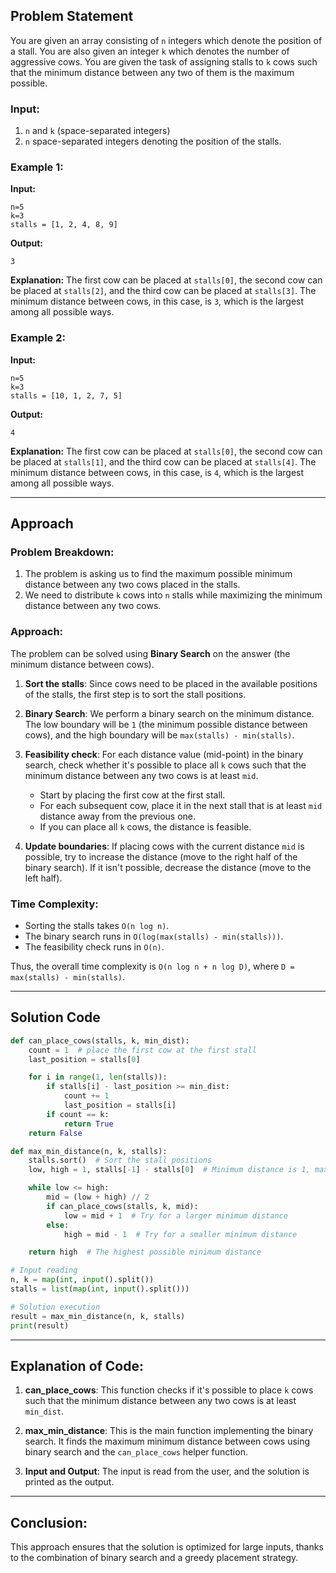
## Problem Statement

You are given an array consisting of `n` integers which denote the position of a stall. You are also given an integer `k` which denotes the number of aggressive cows. You are given the task of assigning stalls to `k` cows such that the minimum distance between any two of them is the maximum possible.

### Input:
1. `n` and `k` (space-separated integers)
2. `n` space-separated integers denoting the position of the stalls.

### Example 1:
**Input:**
```
n=5 
k=3
stalls = [1, 2, 4, 8, 9]
```

**Output:**
```
3
```

**Explanation:**
The first cow can be placed at `stalls[0]`, the second cow can be placed at `stalls[2]`, and the third cow can be placed at `stalls[3]`. The minimum distance between cows, in this case, is `3`, which is the largest among all possible ways.

### Example 2:
**Input:**
```
n=5 
k=3
stalls = [10, 1, 2, 7, 5]
```

**Output:**
```
4
```

**Explanation:**
The first cow can be placed at `stalls[0]`, the second cow can be placed at `stalls[1]`, and the third cow can be placed at `stalls[4]`. The minimum distance between cows, in this case, is `4`, which is the largest among all possible ways.

---

## Approach

### Problem Breakdown:
1. The problem is asking us to find the maximum possible minimum distance between any two cows placed in the stalls.
2. We need to distribute `k` cows into `n` stalls while maximizing the minimum distance between any two cows.

### Approach:
The problem can be solved using **Binary Search** on the answer (the minimum distance between cows).

1. **Sort the stalls**: Since cows need to be placed in the available positions of the stalls, the first step is to sort the stall positions.

2. **Binary Search**: We perform a binary search on the minimum distance. The low boundary will be `1` (the minimum possible distance between cows), and the high boundary will be `max(stalls) - min(stalls)`.

3. **Feasibility check**: For each distance value (mid-point) in the binary search, check whether it's possible to place all `k` cows such that the minimum distance between any two cows is at least `mid`.

    - Start by placing the first cow at the first stall.
    - For each subsequent cow, place it in the next stall that is at least `mid` distance away from the previous one.
    - If you can place all `k` cows, the distance is feasible.

4. **Update boundaries**: If placing cows with the current distance `mid` is possible, try to increase the distance (move to the right half of the binary search). If it isn't possible, decrease the distance (move to the left half).

### Time Complexity:
- Sorting the stalls takes `O(n log n)`.
- The binary search runs in `O(log(max(stalls) - min(stalls)))`.
- The feasibility check runs in `O(n)`.

Thus, the overall time complexity is `O(n log n + n log D)`, where `D = max(stalls) - min(stalls)`.

---

## Solution Code

```python
def can_place_cows(stalls, k, min_dist):
    count = 1  # place the first cow at the first stall
    last_position = stalls[0]

    for i in range(1, len(stalls)):
        if stalls[i] - last_position >= min_dist:
            count += 1
            last_position = stalls[i]
        if count == k:
            return True
    return False

def max_min_distance(n, k, stalls):
    stalls.sort()  # Sort the stall positions
    low, high = 1, stalls[-1] - stalls[0]  # Minimum distance is 1, maximum is the difference of the farthest stalls

    while low <= high:
        mid = (low + high) // 2
        if can_place_cows(stalls, k, mid):
            low = mid + 1  # Try for a larger minimum distance
        else:
            high = mid - 1  # Try for a smaller minimum distance

    return high  # The highest possible minimum distance

# Input reading
n, k = map(int, input().split())
stalls = list(map(int, input().split()))

# Solution execution
result = max_min_distance(n, k, stalls)
print(result)
```

---

## Explanation of Code:

1. **can_place_cows**: This function checks if it's possible to place `k` cows such that the minimum distance between any two cows is at least `min_dist`.

2. **max_min_distance**: This is the main function implementing the binary search. It finds the maximum minimum distance between cows using binary search and the `can_place_cows` helper function.

3. **Input and Output**: The input is read from the user, and the solution is printed as the output.

---

## Conclusion:
This approach ensures that the solution is optimized for large inputs, thanks to the combination of binary search and a greedy placement strategy.
